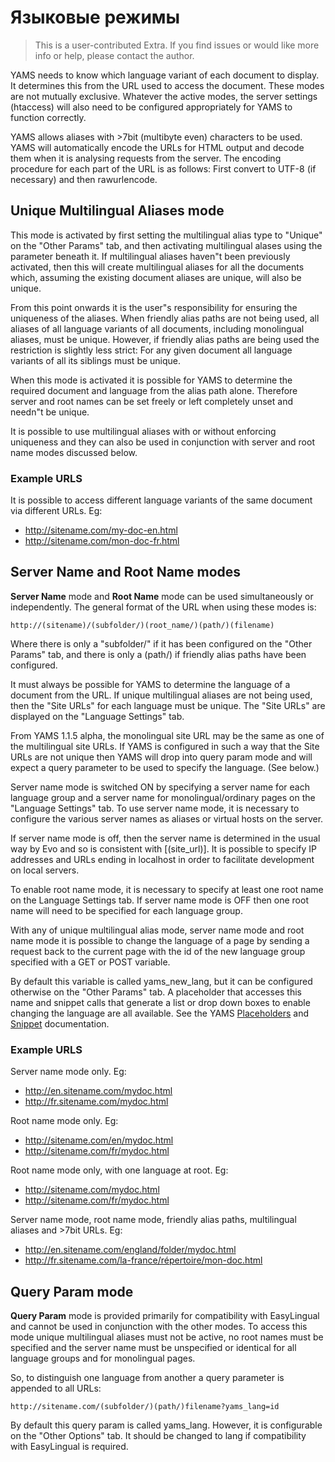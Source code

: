 Языковые режимы
==============

> This is a user-contributed Extra. If you find issues or would like more info or help, please contact the author.

YAMS needs to know which language variant of each document to display. It determines this from the URL used to access the document. These modes are not mutually exclusive. Whatever the active modes, the server settings (htaccess) will also need to be configured appropriately for YAMS to function correctly.

YAMS allows aliases with >7bit (multibyte even) characters to be used. YAMS will automatically encode the URLs for HTML output and decode them when it is analysing requests from the server. The encoding procedure for each part of the URL is as follows: First convert to UTF-8 (if necessary) and then rawurlencode.

Unique Multilingual Aliases mode
--------------------------------

This mode is activated by first setting the multilingual alias type to "Unique" on the "Other Params" tab, and then activating multilingual alases using the parameter beneath it. If multilingual aliases haven"t been previously activated, then this will create multilingual aliases for all the documents which, assuming the existing document aliases are unique, will also be unique.

From this point onwards it is the user"s responsibility for ensuring the uniqueness of the aliases. When friendly alias paths are not being used, all aliases of all language variants of all documents, including monolingual aliases, must be unique. However, if friendly alias paths are being used the restriction is slightly less strict: For any given document all language variants of all its siblings must be unique.

When this mode is activated it is possible for YAMS to determine the required document and language from the alias path alone. Therefore server and root names can be set freely or left completely unset and needn"t be unique.

It is possible to use multilingual aliases with or without enforcing uniqueness and they can also be used in conjunction with server and root name modes discussed below.

### Example URLS

It is possible to access different language variants of the same document via different URLs. Eg:

*   http://sitename.com/my-doc-en.html
*   http://sitename.com/mon-doc-fr.html

Server Name and Root Name modes
-------------------------------

**Server Name** mode and **Root Name** mode can be used simultaneously or independently. The general format of the URL when using these modes is:

`http://(sitename)/(subfolder/)(root_name/)(path/)(filename)`

Where there is only a "subfolder/" if it has been configured on the "Other Params" tab, and there is only a (path/) if friendly alias paths have been configured.

It must always be possible for YAMS to determine the language of a document from the URL. If unique multilingual aliases are not being used, then the "Site URLs" for each language must be unique. The "Site URLs" are displayed on the "Language Settings" tab.

From YAMS 1.1.5 alpha, the monolingual site URL may be the same as one of the multilingual site URLs. If YAMS is configured in such a way that the Site URLs are not unique then YAMS will drop into query param mode and will expect a query parameter to be used to specify the language. (See below.)

Server name mode is switched ON by specifying a server name for each language group and a server name for monolingual/ordinary pages on the "Language Settings" tab. To use server name mode, it is necessary to configure the various server names as aliases or virtual hosts on the server.

If server name mode is off, then the server name is determined in the usual way by Evo and so is consistent with \[(site\_url)\]. It is possible to specify IP addresses and URLs ending in localhost in order to facilitate development on local servers.

To enable root name mode, it is necessary to specify at least one root name on the Language Settings tab. If server name mode is OFF then one root name will need to be specified for each language group.

With any of unique multilingual alias mode, server name mode and root name mode it is possible to change the language of a page by sending a request back to the current page with the id of the new language group specified with a GET or POST variable.

By default this variable is called yams\_new\_lang, but it can be configured otherwise on the "Other Params" tab. A placeholder that accesses this name and snippet calls that generate a list or drop down boxes to enable changing the language are all available. See the YAMS [Placeholders](extras/yams/yams-placeholders) and [Snippet](extras/yams/yams-snippet) documentation.

### Example URLS

Server name mode only. Eg:

*   http://en.sitename.com/mydoc.html
*   http://fr.sitename.com/mydoc.html

Root name mode only. Eg:

*   http://sitename.com/en/mydoc.html
*   http://sitename.com/fr/mydoc.html

Root name mode only, with one language at root. Eg:

*   http://sitename.com/mydoc.html
*   http://sitename.com/fr/mydoc.html

Server name mode, root name mode, friendly alias paths, multilingual aliases and >7bit URLs. Eg:

*   http://en.sitename.com/england/folder/mydoc.html
*   http://fr.sitename.com/la-france/répertoire/mon-doc.html

Query Param mode
----------------

**Query Param** mode is provided primarily for compatibility with EasyLingual and cannot be used in conjunction with the other modes. To access this mode unique multilingual aliases must not be active, no root names must be specified and the server name must be unspecified or identical for all language groups and for monolingual pages.

So, to distinguish one language from another a query parameter is appended to all URLs:

`http://sitename.com/(subfolder/)(path/)filename?yams_lang=id`

By default this query param is called yams\_lang. However, it is configurable on the "Other Options" tab. It should be changed to lang if compatibility with EasyLingual is required.
